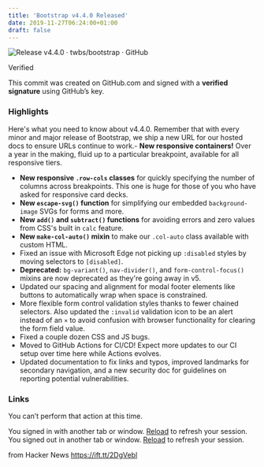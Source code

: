 ```yaml
---
title: 'Bootstrap v4.4.0 Released'
date: 2019-11-27T06:24:00+01:00
draft: false
---
```


![](https://repository-images.githubusercontent.com/2126244/659eb880-5fb9-11e9-8499-2f6e34688abe "Release v4.4.0 · twbs/bootstrap · GitHub")  

Verified

This commit was created on GitHub.com and signed with a **verified signature** using GitHub’s key.

### Highlights

Here's what you need to know about v4.4.0. Remember that with every minor and major release of Bootstrap, we ship a new URL for our hosted docs to ensure URLs continue to work.- **New responsive containers!** Over a year in the making, fluid up to a particular breakpoint, available for all responsive tiers.

*   **New responsive `.row-cols` classes** for quickly specifying the number of columns across breakpoints. This one is huge for those of you who have asked for responsive card decks.
*   **New `escape-svg()` function** for simplifying our embedded `background-image` SVGs for forms and more.
*   **New `add()` and `subtract()` functions** for avoiding errors and zero values from CSS's built in `calc` feature.
*   **New `make-col-auto()` mixin** to make our `.col-auto` class available with custom HTML.
*   Fixed an issue with Microsoft Edge not picking up `:disabled` styles by moving selectors to `[disabled]`.
*   **Deprecated:** `bg-variant()`, `nav-divider()`, and `form-control-focus()` mixins are now deprecated as they're going away in v5.
*   Updated our spacing and alignment for modal footer elements like buttons to automatically wrap when space is constrained.
*   More flexible form control validation styles thanks to fewer chained selectors. Also updated the `:invalid` validation icon to be an alert instead of an `×` to avoid confusion with browser functionality for clearing the form field value.
*   Fixed a couple dozen CSS and JS bugs.
*   Moved to GitHub Actions for CI/CD! Expect more updates to our CI setup over time here while Actions evolves.
*   Updated documentation to fix links and typos, improved landmarks for secondary navigation, and a new security doc for guidelines on reporting potential vulnerabilities.

### Links

You can’t perform that action at this time.

You signed in with another tab or window. [Reload](https://github.com/twbs/bootstrap/releases/tag/v4.4.0) to refresh your session. You signed out in another tab or window. [Reload](https://github.com/twbs/bootstrap/releases/tag/v4.4.0) to refresh your session.

  
  
from Hacker News https://ift.tt/2DgVebl